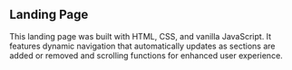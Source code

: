 ## Landing Page

This landing page was built with HTML, CSS, and vanilla JavaScript. It features dynamic navigation that automatically updates as sections are added or removed and scrolling functions for enhanced user experience.
